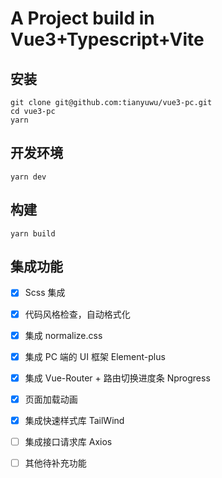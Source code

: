 # A Project build in Vue3+Typescript+Vite

## 安装

```shell
git clone git@github.com:tianyuwu/vue3-pc.git
cd vue3-pc
yarn
```

## 开发环境

```shell
yarn dev
```

## 构建

```shell
yarn build
```

## 集成功能

- [x] Scss 集成
- [x] 代码风格检查，自动格式化
- [x] 集成 normalize.css
- [x] 集成 PC 端的 UI 框架 Element-plus
- [x] 集成 Vue-Router + 路由切换进度条 Nprogress
- [x] 页面加载动画
- [x] 集成快速样式库 TailWind

- [ ] 集成接口请求库 Axios
- [ ] 其他待补充功能
